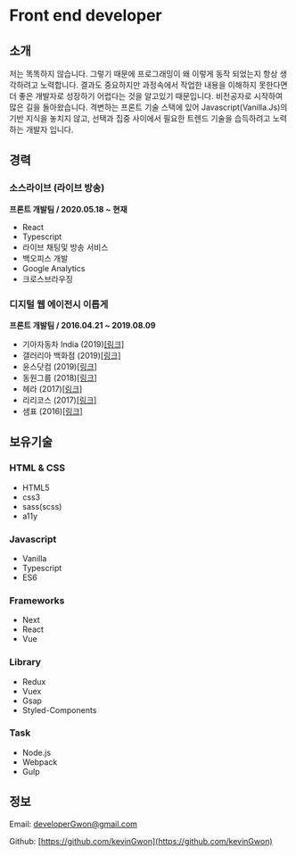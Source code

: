 # Front end developer

## 소개

저는 똑똑하지 않습니다. 그렇기 때문에 프로그래밍이 왜 이렇게 동작 되었는지 항상 생각하려고 노력합니다. 결과도 중요하지만 과정속에서 작업한 내용을 이해하지 못한다면 더 좋은 개발자로 성장하기 어렵다는 것을 알고있기 때문입니다. 비전공자로 시작하여 많은 길을 돌아왔습니다. 격변하는 프론트 기술 스택에 있어 Javascript\(Vanilla.Js\)의 기반 지식을 놓치지 않고, 선택과 집중 사이에서 필요한 트렌드 기술을 습득하려고 노력하는 개발자 입니다.

## 경력

### 소스라이브 \(라이브 방송\)

**프론트 개발팀 / 2020.05.18 ~ 현재**

* React
* Typescript
* 라이브 채팅및 방송 서비스
* 백오피스 개발
* Google Analytics
* 크로스브라우징

### 디지털 웹 에이전시 이롭게

**프론트 개발팀 / 2016.04.21 ~ 2019.08.09**

* 기아자동차 India \(2019\)[\[링크\]](https://www.kia.com/in/home.html)
* 갤러리아 백화점 \(2019\)[\[링크\]](https://dept.galleria.co.kr/)
* 윤스닷컴 \(2019\)[\[링크\]](https://www.yoons.com/)
* 동원그룹 \(2018\)[\[링크\]](https://www.dongwon.com/)
* 헤라 \(2017\)[\[링크\]](https://www.hera.com/kr/ko/index.html)
* 리리코스 \(2017\)[\[링크\]](https://www.lirikos.com/kr/ko/)
* 샘표 \(2016\)[\[링크\]](https://www.sempio.com/)

## 보유기술

### HTML & CSS

* HTML5
* css3
* sass\(scss\)
* a11y

### Javascript

* Vanilla
* Typescript
* ES6

### Frameworks

* Next
* React
* Vue

### Library

* Redux
* Vuex
* Gsap
* Styled-Components

### Task

* Node.js
* Webpack
* Gulp

## 정보

Email: [developerGwon@gmail.com](mailto:developerGwon@gmail.com)

Github: [https://github.com/kevinGwon](https://github.com/kevinGwon)

